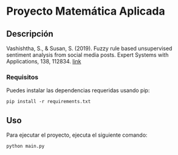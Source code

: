 # Proyecto Matemática Aplicada

## Descripción
Vashishtha, S., & Susan, S. (2019). Fuzzy rule based unsupervised
sentiment analysis from social media posts. Expert Systems with
Applications, 138, 112834. [link](https://www.researchgate.net/profile/Srishti-Vashishtha-2/publication/334622166_Fuzzy_Rule_based_Unsupervised_Sentiment_Analysis_from_Social_Media_Posts/links/5ece42174585152945149e5b/Fuzzy-Rule-based-Unsupervised-Sentiment-Analysis-from-Social-Media-Posts.pdf) 

### Requisitos
Puedes instalar las dependencias requeridas usando pip:

```
pip install -r requirements.txt
```

## Uso

Para ejecutar el proyecto, ejecuta el siguiente comando:

```
python main.py
```
